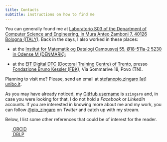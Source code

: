 ```yaml
---
title: Contacts
subtitle: instructions on how to find me
---
```


You can generally found me at [Laboratorio S03 of the Department of Computer Science and Engineering, in Mura Anteo Zamboni 7, 40126 Bologna (ITALY)](http://w3w.co/rotaie.piastra.tavola). Back in the days, I also worked in these places:

- at the [Institut for Matematik og Datalogi Campusvej 55, Ø18-511a-2 5230 in Odense M (DENMARK)](http://w3w.co/invitato.inclinati.sostenute);

- at the [EIT Digital DTC (Doctoral Training Centre) of Trento](https://doctoralschool.eitdigital.eu/doctoral-training-centres/dtc-trento/), presso [Fondazione Bruno Kessler (FBK)](https://www.fbk.eu/en/), Via Sommarive 18, Povo (TN).

Planning to visit me? Please, send an email at [stefanopio.zingaro
[at] unibo.it](mailto:stefanopio.zingaro@unibo.it).

As you may have already noticed, my [GitHub
username](https://github.com/szingaro) is `szingaro` and, in case you were
looking for that, I do not hold a _Facebook_ or _LinkedIn_ accounts.
If you are interested in knowing more about me and my work, you can follow [@pio_zingaro](https://twitter.com/pio_zingaro) on _Twitter_ and catch up with my stream.

Below, I list some other references that could be of interest for the reader.

<div>
    <a 
    href="https://orcid.org/0000-0002-8462-5651" 
    style="vertical-align:top;">
    <img 
    src="https://orcid.org/sites/default/files/images/orcid_16x16.png" style="width:1em;margin-right:.5em;">
    ORCID
    </a>
</div>
<div>
    <a 
    href="https://dblp.uni-trier.de/pers/hd/z/Zingaro:Stefano_Pio"
    style="vertical-align:top;">
    <img 
    src="https://saveriogiallorenzo.com/imgs/dblp.png"
    style="width:1em;margin-right:.5em;">
    DBLP
    </a>
</div>